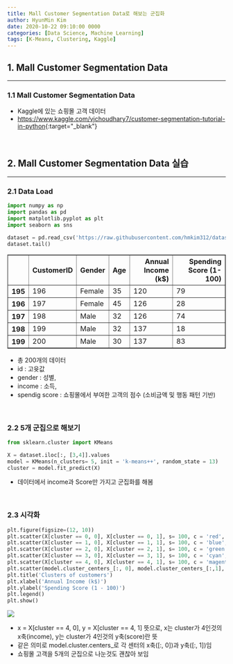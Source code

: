 ```yaml
---
title: Mall Customer Segmentation Data로 해보는 군집화
author: HyunMin Kim
date: 2020-10-22 09:10:00 0000
categories: [Data Science, Machine Learning]
tags: [K-Means, Clustering, Kaggle]
---
```





## 1. Mall Customer Segmentation Data
---
### 1.1 Mall Customer Segmentation Data
- Kaggle에 있는 쇼핑몰 고객 데이터
- <https://www.kaggle.com/vjchoudhary7/customer-segmentation-tutorial-in-python>{:target="_blank"}

<br>

## 2. Mall Customer Segmentation Data 실습
---
### 2.1 Data Load


```python
import numpy as np
import pandas as pd
import matplotlib.pyplot as plt
import seaborn as sns

dataset = pd.read_csv('https://raw.githubusercontent.com/hmkim312/datas/main/mallcustomer/Mall_Customers.csv')
dataset.tail()
```




<div>
<style scoped>
    .dataframe tbody tr th:only-of-type {
        vertical-align: middle;
    }

    .dataframe tbody tr th {
        vertical-align: top;
    }

    .dataframe thead th {
        text-align: right;
    }
</style>
<table border="1" class="dataframe">
  <thead>
    <tr style="text-align: right;">
      <th></th>
      <th>CustomerID</th>
      <th>Gender</th>
      <th>Age</th>
      <th>Annual Income (k$)</th>
      <th>Spending Score (1-100)</th>
    </tr>
  </thead>
  <tbody>
    <tr>
      <th>195</th>
      <td>196</td>
      <td>Female</td>
      <td>35</td>
      <td>120</td>
      <td>79</td>
    </tr>
    <tr>
      <th>196</th>
      <td>197</td>
      <td>Female</td>
      <td>45</td>
      <td>126</td>
      <td>28</td>
    </tr>
    <tr>
      <th>197</th>
      <td>198</td>
      <td>Male</td>
      <td>32</td>
      <td>126</td>
      <td>74</td>
    </tr>
    <tr>
      <th>198</th>
      <td>199</td>
      <td>Male</td>
      <td>32</td>
      <td>137</td>
      <td>18</td>
    </tr>
    <tr>
      <th>199</th>
      <td>200</td>
      <td>Male</td>
      <td>30</td>
      <td>137</td>
      <td>83</td>
    </tr>
  </tbody>
</table>
</div>



- 총 200개의 데이터 
- id : 고윳값
- gender : 성별, 
- income : 소득, 
- spendig score : 쇼핑몰에서 부여한 고객의 점수 (소비금액 및 행동 패턴 기반)

<br>

### 2.2 5개 군집으로 해보기


```python
from sklearn.cluster import KMeans

X = dataset.iloc[:, [3,4]].values
model = KMeans(n_clusters= 5, init = 'k-means++', random_state = 13)
cluster = model.fit_predict(X)
```

- 데이터에서 income과 Score만 가지고 군집화를 해봄

<br>

### 2.3 시각화


```python
plt.figure(figsize=(12, 10))
plt.scatter(X[cluster == 0, 0], X[cluster == 0, 1], s= 100, c = 'red', label = 'Cluster 1')
plt.scatter(X[cluster == 1, 0], X[cluster == 1, 1], s= 100, c = 'blue', label = 'Cluster 2')
plt.scatter(X[cluster == 2, 0], X[cluster == 2, 1], s= 100, c = 'green', label = 'Cluster 3')
plt.scatter(X[cluster == 3, 0], X[cluster == 3, 1], s= 100, c = 'cyan', label = 'Cluster 4')
plt.scatter(X[cluster == 4, 0], X[cluster == 4, 1], s= 100, c = 'magenta', label = 'Cluster 5')
plt.scatter(model.cluster_centers_[:, 0], model.cluster_centers_[:,1], s = 300, c = 'yellow', label = 'Centroids')
plt.title('Clusters of customers')
plt.xlabel('Annual Income (k$)')
plt.ylabel('Spending Score (1 - 100)')
plt.legend()
plt.show()
```

<img src = 'https://user-images.githubusercontent.com/60168331/96835668-de1fe880-147e-11eb-9277-b4ae408697fb.png'>


- x = X[cluster == 4, 0], y = X[cluster == 4, 1] 뜻으로, x는 cluster가 4인것의 x축(income), y는 cluster가 4인것의 y축(score)란 뜻
- 같은 의미로 model.cluster.centers_로 각 센터의 x축([:, 0])과 y축([:, 1])임
- 쇼핑몰 고객을 5개의 군집으로 나눈것도 괜찮아 보임
